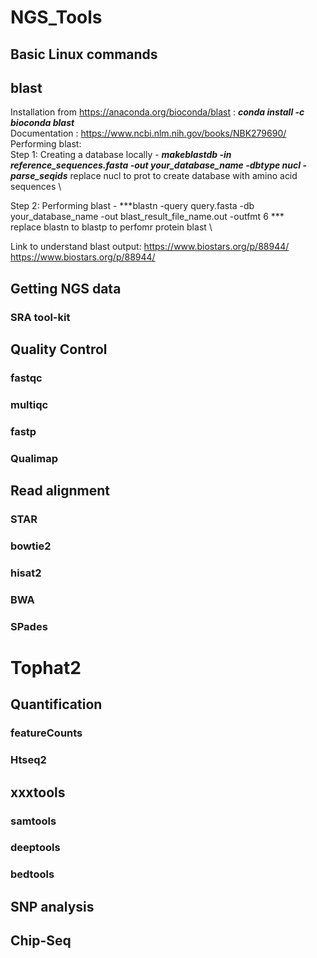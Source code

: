 # NGS_Tools

## Basic Linux commands

## blast

Installation from https://anaconda.org/bioconda/blast : ***conda install -c bioconda blast*** \
Documentation : https://www.ncbi.nlm.nih.gov/books/NBK279690/  \
Performing blast: \
Step 1: Creating a database locally - ***makeblastdb -in reference_sequences.fasta -out your_database_name -dbtype nucl -parse_seqids*** 
replace nucl to prot to create database with amino acid sequences \

Step 2: Performing blast - ***blastn -query query.fasta -db your_database_name -out blast_result_file_name.out -outfmt 6 *** \
replace blastn to blastp to perfomr protein blast \

Link to understand blast output: https://www.biostars.org/p/88944/   https://www.biostars.org/p/88944/


## Getting NGS data

### SRA tool-kit


## Quality Control
### fastqc
### multiqc
### fastp
### Qualimap

## Read alignment

### STAR
### bowtie2
### hisat2
### BWA
### SPades
# Tophat2

## Quantification
### featureCounts
### Htseq2


## xxxtools
### samtools
### deeptools
### bedtools


## SNP analysis

## Chip-Seq






